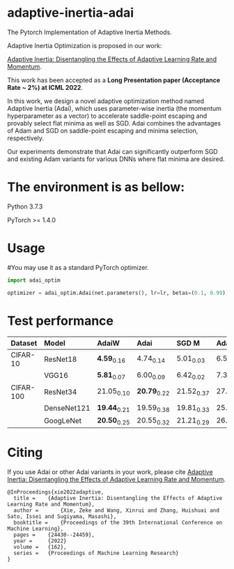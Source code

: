 # adaptive-inertia-adai

The Pytorch Implementation of Adaptive Inertia Methods. 


Adaptive Inertia Optimization is proposed in our work:  

[Adaptive Inertia: Disentangling the Effects of Adaptive Learning Rate and Momentum](https://arxiv.org/abs/2006.15815).

This work has been accepted as a **Long Presentation paper (Acceptance Rate ~ 2%) at ICML 2022**.

In this work, we design a novel adaptive optimization method named Adaptive Inertia (Adai), which uses parameter-wise inertia (the momentum hyperparameter as a vector) to accelerate saddle-point escaping and provably select flat minima as well as SGD. Adai combines the advantages of Adam and SGD on saddle-point escaping and minima selection, respectively.

Our experiments demonstrate that Adai can significantly outperform SGD and existing Adam variants for various DNNs where flat minima are desired. 


# The environment is as bellow:

Python 3.7.3 

PyTorch >= 1.4.0


# Usage

#You may use it as a standard PyTorch optimizer.

```python
import adai_optim

optimizer = adai_optim.Adai(net.parameters(), lr=lr, betas=(0.1, 0.99), eps=1e-03, weight_decay=5e-4)
```

# Test performance



| Dataset   | Model       | AdaiW                    | Adai                     | SGD M                | Adam                 | AMSGrad              | AdamW                | AdaBound             | Padam                | Yogi                 | RAdam                |
|:----------|:------------|:-------------------------|:---------------------|:---------------------|:---------------------|:---------------------|:---------------------|:---------------------|:---------------------|:---------------------|:---------------------|
| CIFAR-10  | ResNet18    | **4.59**<sub>0.16</sub>  | 4.74<sub>0.14</sub>  | 5.01<sub>0.03</sub>  | 6.53<sub>0.03</sub>  | 6.16<sub>0.18</sub>  | 5.08<sub>0.07</sub>  | 5.65<sub>0.08</sub>  | 5.12<sub>0.04</sub>  | 5.87<sub>0.12</sub>  | 6.01<sub>0.10</sub>  |
|           | VGG16       | **5.81**<sub>0.07</sub>  | 6.00<sub>0.09</sub>  | 6.42<sub>0.02</sub>  | 7.31<sub>0.25</sub>  | 7.14<sub>0.14</sub>  | 6.48<sub>0.13</sub>  | 6.76<sub>0.12</sub>  | 6.15<sub>0.06</sub>  | 6.90<sub>0.22</sub>  | 6.56<sub>0.04</sub>  |
| CIFAR-100 | ResNet34    | 21.05<sub>0.10</sub> | **20.79**<sub>0.22</sub> | 21.52<sub>0.37</sub> | 27.16<sub>0.55</sub> | 25.53<sub>0.19</sub> | 22.99<sub>0.40</sub> | 22.87<sub>0.13</sub> | 22.72<sub>0.10</sub> | 23.57<sub>0.12</sub> | 24.41<sub>0.40</sub> |
|           | DenseNet121 | **19.44**<sub>0.21</sub> | 19.59<sub>0.38</sub> | 19.81<sub>0.33</sub> | 25.11<sub>0.15</sub> | 24.43<sub>0.09</sub> | 21.55<sub>0.14</sub> | 22.69<sub>0.15</sub> | 21.10<sub>0.23</sub> | 22.15<sub>0.36</sub> | 22.27<sub>0.22</sub> |
|           | GoogLeNet   | **20.50**<sub>0.25</sub> | 20.55<sub>0.32</sub> | 21.21<sub>0.29</sub> | 26.12<sub>0.33</sub> | 25.53<sub>0.17</sub> | 21.29<sub>0.17</sub> | 23.18<sub>0.31</sub> | 21.82<sub>0.17</sub> | 24.24<sub>0.16</sub> | 22.23<sub>0.15</sub> |
 
# Citing

If you use Adai or other Adai variants in your work, please cite [Adaptive Inertia: Disentangling the Effects of Adaptive Learning Rate and Momentum](https://arxiv.org/abs/2006.15815).

```
@InProceedings{xie2022adaptive,
  title = 	 {Adaptive Inertia: Disentangling the Effects of Adaptive Learning Rate and Momentum},
  author =       {Xie, Zeke and Wang, Xinrui and Zhang, Huishuai and Sato, Issei and Sugiyama, Masashi},
  booktitle = 	 {Proceedings of the 39th International Conference on Machine Learning},
  pages = 	 {24430--24459},
  year = 	 {2022}
  volume = 	 {162},
  series = 	 {Proceedings of Machine Learning Research}
}
```
